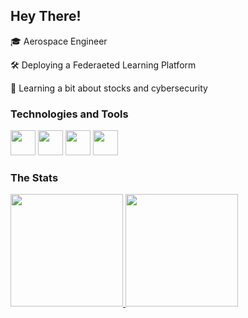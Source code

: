 ## Hey There!

🎓 Aerospace Engineer

🛠️ Deploying a Federaeted Learning Platform

🧠 Learning a bit about stocks and cybersecurity

### Technologies and Tools

<div>
<img loading="lazy" src="https://cdn.jsdelivr.net/gh/devicons/devicon@latest/icons/docker/docker-original.svg" width="40" height="40"/>
<img loading="lazy" src="https://cdn.jsdelivr.net/gh/devicons/devicon@latest/icons/python/python-original.svg" width="40" height="40"/>
<img loading="lazy" src="https://cdn.jsdelivr.net/gh/devicons/devicon@latest/icons/cplusplus/cplusplus-plain.svg" width="40" height="40"/>
<img loading="lazy" src="https://cdn.jsdelivr.net/gh/devicons/devicon@latest/icons/labview/labview-original.svg" width="40" height="40"/>
</div>

### The Stats
<div>
<a href="https://github.com/hansshs">
<img loading="lazy" height="180em" src="https://github-readme-stats.vercel.app/api/top-langs/?username=hansshs&layout=compact&langs_count=7&theme=github_light"/>
<img loading="lazy" height="180em" src="https://github-readme-stats.vercel.app/api?username=hansshs&show_icons=true&theme=ayu&include_all_commits=true&count_private=true"/>
</div>
 
<!--
**hansshs/hansshs** is a ✨ _special_ ✨ repository because its `README.md` (this file) appears on your GitHub profile.

Here are some ideas to get you started:

- 🔭 I’m currently working on ...
- 🌱 I’m currently learning ...
- 👯 I’m looking to collaborate on ...
- 🤔 I’m looking for help with ...
- 💬 Ask me about ...
- 📫 How to reach me: ...
- 😄 Pronouns: ...
- ⚡ Fun fact: ...
-->

